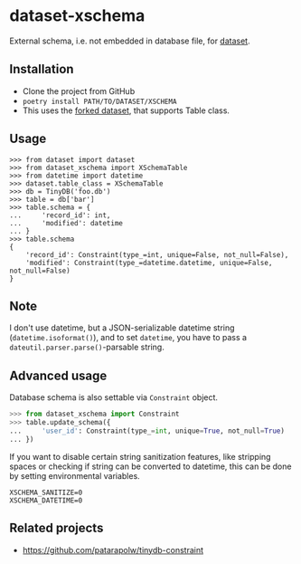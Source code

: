 # dataset-xschema

External schema, i.e. not embedded in database file, for [dataset](https://github.com/pudo/dataset).

## Installation

- Clone the project from GitHub
- `poetry install PATH/TO/DATASET/XSCHEMA`
- This uses the [forked dataset](https://github.com/patarapolw/dataset), that supports Table class.

## Usage

```
>>> from dataset import dataset
>>> from dataset_xschema import XSchemaTable
>>> from datetime import datetime
>>> dataset.table_class = XSchemaTable
>>> db = TinyDB('foo.db')
>>> table = db['bar']
>>> table.schema = {
...     'record_id': int,
...     'modified': datetime
... }
>>> table.schema
{
    'record_id': Constraint(type_=int, unique=False, not_null=False),
    'modified': Constraint(type_=datetime.datetime, unique=False, not_null=False)
}
```

## Note

I don't use datetime, but a JSON-serializable datetime string (`datetime.isoformat()`), and to set `datetime`, you have to pass a `dateutil.parser.parse()`-parsable string.

## Advanced usage

Database schema is also settable via `Constraint` object.

```python
>>> from dataset_xschema import Constraint
>>> table.update_schema({
...     'user_id': Constraint(type_=int, unique=True, not_null=True)
... })
```

If you want to disable certain string sanitization features, like stripping spaces or checking if string can be converted to datetime, this can be done by setting environmental variables.

```
XSCHEMA_SANITIZE=0
XSCHEMA_DATETIME=0
```

## Related projects

- https://github.com/patarapolw/tinydb-constraint
